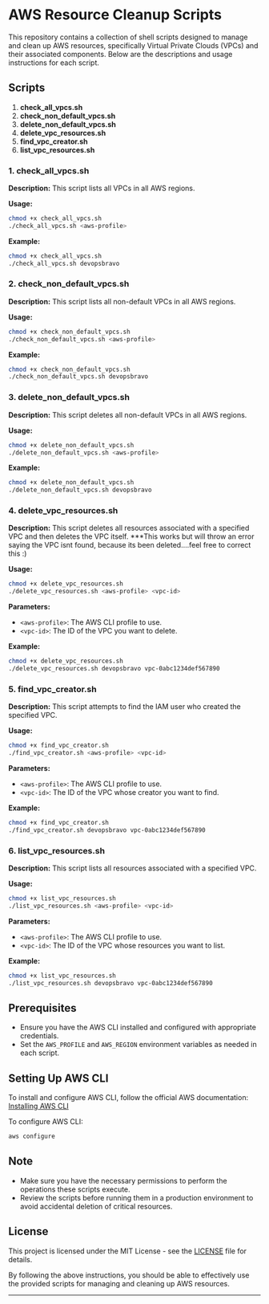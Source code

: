 # AWS Resource Cleanup Scripts

This repository contains a collection of shell scripts designed to manage and clean up AWS resources, specifically Virtual Private Clouds (VPCs) and their associated components. Below are the descriptions and usage instructions for each script.

## Scripts

1. **check_all_vpcs.sh**
2. **check_non_default_vpcs.sh**
3. **delete_non_default_vpcs.sh**
4. **delete_vpc_resources.sh**
5. **find_vpc_creator.sh**
6. **list_vpc_resources.sh**

### 1. check_all_vpcs.sh

**Description:**
This script lists all VPCs in all AWS regions.

**Usage:**

```bash
chmod +x check_all_vpcs.sh
./check_all_vpcs.sh <aws-profile>
```

**Example:**

```bash
chmod +x check_all_vpcs.sh
./check_all_vpcs.sh devopsbravo
```

### 2. check_non_default_vpcs.sh

**Description:**
This script lists all non-default VPCs in all AWS regions.

**Usage:**

```bash
chmod +x check_non_default_vpcs.sh
./check_non_default_vpcs.sh <aws-profile>
```

**Example:**

```bash
chmod +x check_non_default_vpcs.sh
./check_non_default_vpcs.sh devopsbravo
```

### 3. delete_non_default_vpcs.sh

**Description:**
This script deletes all non-default VPCs in all AWS regions.

**Usage:**

```bash
chmod +x delete_non_default_vpcs.sh
./delete_non_default_vpcs.sh <aws-profile>
```

**Example:**

```bash
chmod +x delete_non_default_vpcs.sh
./delete_non_default_vpcs.sh devopsbravo
```

### 4. delete_vpc_resources.sh

**Description:**
This script deletes all resources associated with a specified VPC and then deletes the VPC itself.  ***This works but will throw an error saying the VPC isnt found, because its been deleted....feel free to correct this :)

**Usage:**

```bash
chmod +x delete_vpc_resources.sh
./delete_vpc_resources.sh <aws-profile> <vpc-id>
```

**Parameters:**

- `<aws-profile>`: The AWS CLI profile to use.
- `<vpc-id>`: The ID of the VPC you want to delete.

**Example:**

```bash
chmod +x delete_vpc_resources.sh
./delete_vpc_resources.sh devopsbravo vpc-0abc1234def567890
```

### 5. find_vpc_creator.sh

**Description:**
This script attempts to find the IAM user who created the specified VPC.

**Usage:**

```bash
chmod +x find_vpc_creator.sh
./find_vpc_creator.sh <aws-profile> <vpc-id>
```

**Parameters:**

- `<aws-profile>`: The AWS CLI profile to use.
- `<vpc-id>`: The ID of the VPC whose creator you want to find.

**Example:**

```bash
chmod +x find_vpc_creator.sh
./find_vpc_creator.sh devopsbravo vpc-0abc1234def567890
```

### 6. list_vpc_resources.sh

**Description:**
This script lists all resources associated with a specified VPC.

**Usage:**

```bash
chmod +x list_vpc_resources.sh
./list_vpc_resources.sh <aws-profile> <vpc-id>
```

**Parameters:**

- `<aws-profile>`: The AWS CLI profile to use.
- `<vpc-id>`: The ID of the VPC whose resources you want to list.

**Example:**

```bash
chmod +x list_vpc_resources.sh
./list_vpc_resources.sh devopsbravo vpc-0abc1234def567890
```

## Prerequisites

- Ensure you have the AWS CLI installed and configured with appropriate credentials.
- Set the `AWS_PROFILE` and `AWS_REGION` environment variables as needed in each script.

## Setting Up AWS CLI

To install and configure AWS CLI, follow the official AWS documentation:
[Installing AWS CLI](https://docs.aws.amazon.com/cli/latest/userguide/install-cliv2.html)

To configure AWS CLI:

```bash
aws configure
```

## Note

- Make sure you have the necessary permissions to perform the operations these scripts execute.
- Review the scripts before running them in a production environment to avoid accidental deletion of critical resources.

## License

This project is licensed under the MIT License - see the [LICENSE](LICENSE) file for details.

By following the above instructions, you should be able to effectively use the provided scripts for managing and cleaning up AWS resources.

---
